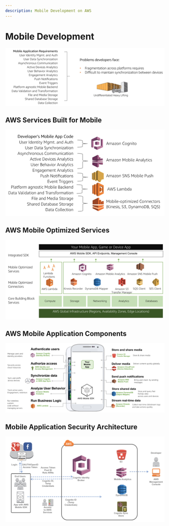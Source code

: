 ```yaml
---
description: Mobile Development on AWS
---
```


# Mobile Development

![\(aws.training\)](../.gitbook/assets/screen-shot-2019-11-15-at-2.35.45-pm.png)

##  AWS Services Built for Mobile

![](../.gitbook/assets/screen-shot-2019-11-18-at-5.57.30-pm.png)

## AWS Mobile Optimized Services

![](../.gitbook/assets/screen-shot-2019-11-18-at-5.57.38-pm.png)

## AWS Mobile Application Components

![](../.gitbook/assets/screen-shot-2019-11-18-at-6.01.05-pm.png)

## Mobile Application Security Architecture

![](../.gitbook/assets/screen-shot-2019-11-18-at-6.02.21-pm.png)

